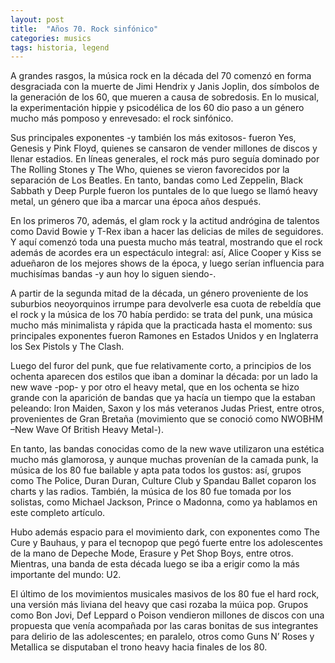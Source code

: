 ```yaml
---
layout: post
title:  "Años 70. Rock sinfónico" 
categories: musics
tags: historia, legend
---
```


A grandes rasgos, la música rock en la década del 70 comenzó en forma desgraciada con la muerte de Jimi Hendrix y Janis Joplin, dos símbolos de la generación de los 60, que mueren a causa de sobredosis. En lo musical, la experimentación hippie y psicodélica de los 60 dio paso a un género mucho más pomposo y enrevesado: el rock sinfónico.

Sus principales exponentes -y también los más exitosos- fueron Yes, Genesis y Pink Floyd, quienes se cansaron de vender millones de discos y llenar estadios. En líneas generales, el rock más puro seguía dominado por The Rolling Stones y The Who, quienes se vieron favorecidos por la separación de Los Beatles. En tanto, bandas como Led Zeppelin, Black Sabbath y Deep Purple fueron los puntales de lo que luego se llamó heavy metal, un género que iba a marcar una época años después.

En los primeros 70, además, el glam rock y la actitud andrógina de talentos como David Bowie y T-Rex iban a hacer las delicias de miles de seguidores. Y aquí comenzó toda una puesta mucho más teatral, mostrando que el rock además de acordes era un espectáculo integral: así, Alice Cooper y Kiss se adueñaron de los mejores shows de la época, y luego serían influencia para muchisímas bandas -y aun hoy lo siguen siendo-.

A partir de la segunda mitad de la década, un género proveniente de los suburbios neoyorquinos irrumpe para devolverle esa cuota de rebeldía que el rock y la música de los 70 había perdido: se trata del punk, una música mucho más minimalista y rápida que la practicada hasta el momento: sus principales exponentes fueron Ramones en Estados Unidos y en Inglaterra los Sex Pistols y The Clash.

Luego del furor del punk, que fue relativamente corto, a principios de los ochenta aparecen dos estilos que iban a dominar la década: por un lado la new wave -pop- y por otro el heavy metal, que en los ochenta se hizo grande con la aparición de bandas que ya hacía un tiempo que la estaban peleando: Iron Maiden, Saxon y los más veteranos Judas Priest, entre otros, provenientes de Gran Bretaña (movimiento que se conoció como NWOBHM –New Wave Of British Heavy Metal-).

En tanto, las bandas conocidas como de la new wave utilizaron una estética mucho más glamorosa, y aunque muchas provenían de la camada punk, la música de los 80 fue bailable y apta pata todos los gustos: así, grupos como The Police, Duran Duran, Culture Club y Spandau Ballet coparon los charts y las radios. También, la música de los 80 fue tomada por los solistas, como Michael Jackson, Prince o Madonna, como ya hablamos en este completo artículo.

Hubo además espacio para el movimiento dark, con exponentes como The Cure y Bauhaus, y para el tecnopop que pegó fuerte entre los adolescentes de la mano de Depeche Mode, Erasure y Pet Shop Boys, entre otros. Mientras, una banda de esta década luego se iba a erigir como la más importante del mundo: U2.

El último de los movimientos musicales masivos de los 80 fue el hard rock, una versión más liviana del heavy que casi rozaba la múica pop. Grupos como Bon Jovi, Def Leppard o Poison vendieron millones de discos con una propuesta que venía acompañada por las caras bonitas de sus integrantes para delirio de las adolescentes; en paralelo, otros como Guns N’ Roses y Metallica se disputaban el trono heavy hacia finales de los 80.
